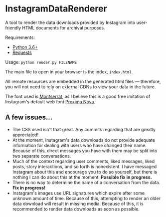 # InstagramDataRenderer
A tool to render the data downloads provided by Instagram into user-friendly HTML documents for archival purposes.

Requirements:
 - [Python 3.6+](https://www.python.org/downloads/)
 - [Requests](https://2.python-requests.org/en/master/)

Usage: `python render.py FILENAME`

The main file to open in your browser is the index, `index.html`.

All remote resources are embedded in the generated html files — therefore, you will not need to rely on external CDNs to view your data in the future.

The font used is [Montserrat](https://fonts.google.com/specimen/Montserrat), as I believe this is a good free imitation of Instagram's default web font [Proxima Nova](https://fonts.adobe.com/fonts/proxima-nova).

## A few issues...

 - The CSS used isn't that great. Any commits regarding that are greatly appreciated!
 - At the moment, Instagram's data downloads do not provide adequate information for dealing with users who have changed their name. Because of this, direct messages you have with them may be split into two separate conversations.
 - Much of the context regarding user comments, liked messages, liked posts, story interactions, and so forth is nonexistent. I have messaged Instagram about this and encourage you to do so yourself, but there is nothing I can do about this at the moment. **Possible fix in progress.**
 - There is no way to determine the name of a conversation from the data. **Fix in progress!**
 - Instagram's images use URL signatures which expire after some unknown amount of time. Because of this, attempting to render an older data download will result in missing media. Because of this, it is recommended to render data downloads as soon as possible.